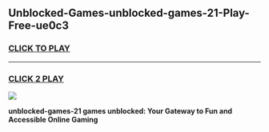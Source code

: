 
## Unblocked-Games-unblocked-games-21-Play-Free-ue0c3
<h3>
<a href="https://premium76.site?title=unblocked-games-21&ref=15A">CLICK TO PLAY</a></h3>
<hr>

<h3>
<a href="https://premium76.site?title=unblocked-games-21&ref=15A">CLICK 2 PLAY</a>
  
</h3>

<a href="https://premium76.site?title=unblocked-games-21&ref=15A"><img src="https://clearcache.store/games.png"></a>


**unblocked-games-21 games unblocked: Your Gateway to Fun and Accessible Online Gaming**
